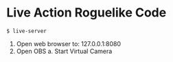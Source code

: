 # Live Action Roguelike Code

```
$ live-server
```

1. Open web browser to: 127.0.0.1:8080
2. Open OBS
    a. Start Virtual Camera
    
